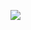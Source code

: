 [<img src="https://www.flixbus.com/sites/default/files/flixbus-logo.jpg">](https://www.flixbus.com/)
